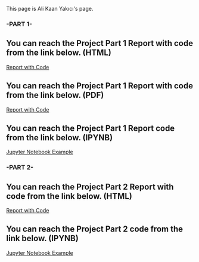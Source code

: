 This page is Ali Kaan Yakıcı's page.

### -PART 1- ###

## You can reach the Project Part 1 Report with code from the link below. (HTML)
[Report with Code](Part1.html)


## You can reach the Project Part 1 Report with code from the link below. (PDF)
[Report with Code](Part1.pdf)


## You can reach the Project Part 1 Report code from the link below. (IPYNB)
[Jupyter Notebook Example](423_proje.ipynb)



### -PART 2- ###

## You can reach the Project Part 2 Report with code from the link below. (HTML)
[Report with Code](part2(2).html)


## You can reach the Project Part 2 code from the link below. (IPYNB)
[Jupyter Notebook Example](part2.ipynb)

